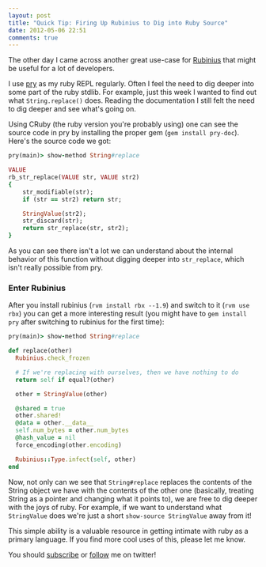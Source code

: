 ```yaml
---
layout: post
title: "Quick Tip: Firing Up Rubinius to Dig into Ruby Source"
date: 2012-05-06 22:51
comments: true
---
```


The other day I came across another great use-case for [Rubinius](http://rubini.us) that might be useful for a lot of developers.

I use [pry](http://github.com/pry/pry) as my ruby REPL regularly. Often I feel the need to dig deeper into some part of the ruby stdlib. For example, just this week I wanted to find out what `String.replace()` does. Reading the documentation I still felt the need to dig deeper and see what's going on.

Using CRuby (the ruby version you're probably using) one can see the source code in pry by installing the proper gem (`gem install pry-doc`). Here's the source code we got:

``` ruby
pry(main)> show-method String#replace

VALUE
rb_str_replace(VALUE str, VALUE str2)
{
    str_modifiable(str);
    if (str == str2) return str;

    StringValue(str2);
    str_discard(str);
    return str_replace(str, str2);
}
```

As you can see there isn't a lot we can understand about the internal behavior of this function without digging deeper into `str_replace`, which isn't really possible from pry.

### Enter Rubinius

After you install rubinius (`rvm install rbx --1.9`) and switch to it (`rvm use rbx`) you can get a more interesting result (you might have to `gem install pry` after switching to rubinius for the first time):

``` ruby
pry(main)> show-method String#replace

def replace(other)
  Rubinius.check_frozen

  # If we're replacing with ourselves, then we have nothing to do
  return self if equal?(other)

  other = StringValue(other)

  @shared = true
  other.shared!
  @data = other.__data__
  self.num_bytes = other.num_bytes
  @hash_value = nil
  force_encoding(other.encoding)

  Rubinius::Type.infect(self, other)
end
```

Now, not only can we see that `String#replace` replaces the contents of the String object we have with the contents of the other one (basically, treating String as a pointer and changing what it points to), we are free to dig deeper with the joys of ruby. For example, if we want to understand what `StringValue` does we're just a short `show-source StringValue` away from it!

This simple ability is a valuable resource in getting intimate with ruby as a primary language. If you find more cool uses of this, please let me know.

You should [subscribe](http://feeds.feedburner.com/TheCodeDump) or [follow](http://twitter.com/avivby) me on twitter!
